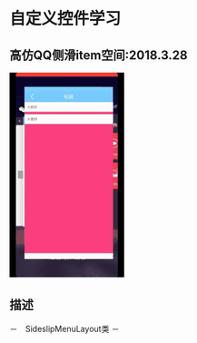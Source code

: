 自定义控件学习
======

## 高仿QQ侧滑item空间:2018.3.28

 ![](art/SideslipMenuLayout.gif)

## 描述
－　SideslipMenuLayout类
－　



